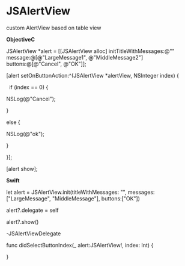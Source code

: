 # JSAlertView
 custom AlertView based on table view
 

**ObjectiveC** 
 
 JSAlertView *alert = [[JSAlertView alloc] initTitleWithMessages:@"" message:@[@"LargeMessage1", @"MiddleMessage2"] buttons:@[@"Cancel", @"OK"]];</p>

 [alert setOnButtonAction:^(JSAlertView *alertView, NSInteger index) {</p>
   if (index == 0) {</p>
        NSLog(@"Cancel");</p>
    }</p>
    else {</p>
        NSLog(@"ok");</p>
    }</p>
 }];</p>
 </p>
 [alert show];
</p></p></p>


**Swift** </p></p>
let alert = JSAlertView.init(titleWithMessages: "", messages: ["LargeMessage", "MiddleMessage"], buttons:["OK"]) </p>
alert?.delegate = self</p>
alert?.show()</p>
</p></p>

-JSAlertViewDelegate

func didSelectButtonIndex(_ alert:JSAlertView!, index: Int) {</p>

}
